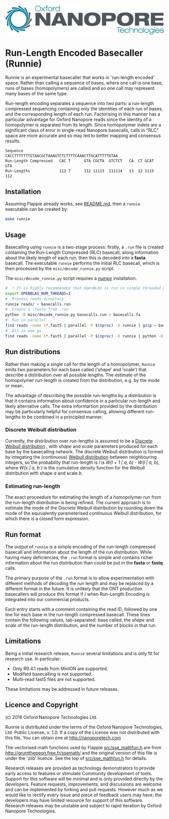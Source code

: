![Oxford Nanopore Technologies logo](images/ONT_logo_590x106.png)


# Run-Length Encoded Basecaller (Runnie)
Runnie is an experimental basecaller that works in 'run-length encoded' space.
Rather than calling a sequence of bases, where one call is one base, runs of
bases (homopolymers) are called and so one call may represent many bases of the
same type.

Run-length encoding separates a sequence into two parts: a run-length
compressed sequencing containing only the identities of each run of bases, and
the corresponding length of each run.  Factorising in this manner has a
particular advantage for Oxford Nanopore reads since the identity of a
homopolymer is separated from its length.  Since homopolymer indels are a
significant class of error in single-read Nanopore basecalls, calls in "RLC" space
are more accurate and so may led to better mapping and consensus results.

    Sequence                CACCTTTTTTTGTAACGCTAAAGTCTCTTTTCAAACTTGCATTTTTGTAA
    Run-Length Compressed   CAC T      GTA CGCTA  GTCTCT   CA  CT GCAT    GTA
    Run-Lengths             112 7      112 11113  111114   13  12 1115    112


##  Installation
Assuming Flappie already works, see [README.md](README.md), then a `runnie` executable
can be created by:
```bash
make runnie
```

##  Usage
Basecalling using `runnie` is a two-stage process: firstly, a `.run` file is
created containing the Run-Length Compressed (RLC) basecall, along information
about the likely length of each run, then this is decoded into a **fasta**
basecall.  The executable `runnie` performs the initial RLC basecall, which is
then processed by the `misc/decode_runnie.py` script.

The `misc/decode_runnie.py` script requires a [numpy](https://www.numpy.org) installation.

```bash
#  ! It is highly recommended that OpenBLAS is run in single threaded mode
export OPENBLAS_NUM_THREADS=1
#  Process reads directory
runnie reads/ > basecalls.run
#  Create a .fasta from .run
python -O misc/decode_runnie.py basecalls.run > basecalls.fa 
#  Run in parallel
find reads -name \*.fast5 | parallel -P $(nproc) -X runnie | gzip > basecalls.run.gz
#  All in one go
find reads -name \*.fast5 | parallel -P $(nproc) -X runnie | python -O misc/decode_runnie.py --threads 4 > basecalls.fa
```

##  Run distributions
Rather than making a single call for the length of a homopolymer, `Runnie`
emits two parameters for each base called ('shape' and 'scale') that describe a
distribution over all possible lengths.  The estimate of the homopolymer
run-length is created from the distribution, e.g. by the mode or mean.

The advantage of describing the possible run-lengths by a distribution is that
it contains information about confidence in a particular run-length and likely
alternative calls.  The extra informartion provided by the distribution may be
particularly helpful for consensus calling, allowing different run-lengths to
be combined in a principled manner.

###  Discrete Weibull distribution
Currently, the distribution over run-lengths is assumed to be a [Discrete
Weibull
distribution](https://en.wikipedia.org/wiki/Discrete_Weibull_distribution) ,
with _shape_ and _scale_ parameters produced for each base by the basecalling
network.  The discrete Weibull distribution is formed by integating the
(continuous) [Weibull
distribution](https://en.wikipedia.org/wiki/Discrete_Weibull_distribution)
between neighbouring integers, so the probability that run-length is *l* is
*W(l + 1 | a, b) - W(l | a, b)*, where *W(x | a, b )* is the cumulative density
function for the Weibull distribution with shape *a* and scale *b*.

###  Estimating run-length
The exact proceedure for estimating the length of a homopolymer run from the
run-length distribution is being refined.  The current approach is to estimate
the mode of the Discrete Weibull distribution by rounding down the mode of the
equivalently parameterised continuous Weibull distribution, for which there is
a closed form expression.


##  Run format
The output of `runnie` is a simple encoding of the run-length compressed
basecall and information about the length of the run distribution.  While
having many deficiencies, the `.run` format is simple and contains richer
information about the run distribution than could be put in the **fasta** or
**fastq** calls.  

The primary purpose of the `.run` format is to allow experimentation with
different methods of decoding the run length and may be replaced by a different
format in the future.  It is unlikely that the ONT production basecallers will
produce this format if / when Run-Length Encoding is integrated into our
commercial products.

  
Each entry starts with a comment containing the read ID, followed by one line
for each base in the run-length compressed basecall.  These lines contain the
following values, tab-separated: base called, the _shape_ and _scale_ of the
run-length distribution, and the number of blocks in that run.

##  Limitations
Being a initial research release, `Runnie` several limitations and is only
fit for research use. In particular:

* Only R9.4.1 reads from MinION are supported.
* Modified basecalling is not supported.
* Multi-read fast5 files are not supported.

These limitations may be addressed in future releases.


## Licence and Copyright
(c) 2018 Oxford Nanopore Technologies Ltd.

Runnie is distributed under the terms of the Oxford Nanopore Technologies, Ltd.
Public License, v. 1.0.  If a copy of the License was not distributed with this
file, You can obtain one at http://nanoporetech.com



The vectorised math functions used by Flappie
[src/sse_mathfun.h](src/sse_mathfun.h) are from
http://gruntthepeon.free.fr/ssemath/ and the original version of this file is
under the 'zlib' licence.  See the top of
[src/sse_mathfun.h](src/sse_mathfun.h) for details.


Research releases are provided as technology demonstrators to provide early
access to features or stimulate Community development of tools.  Support for
this software will be minimal and is only provided directly by the developers.
Feature requests, improvements, and discussions are welcome and can be
implemented by forking and pull requests.  However much as we would like to
rectify every issue and piece of feedback users may have, the developers may
have limited resource for support of this software.  Research releases may be
unstable and subject to rapid iteration by Oxford Nanopore Technologies.
